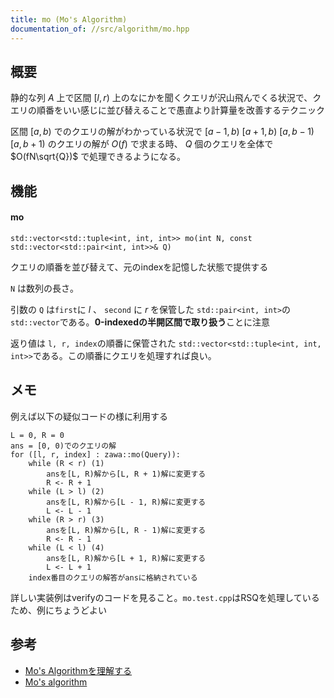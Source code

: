 ```yaml
---
title: mo (Mo's Algorithm)
documentation_of: //src/algorithm/mo.hpp
---
```


## 概要

静的な列 $A$ 上で区間 $[l, r)$ 上のなにかを聞くクエリが沢山飛んでくる状況で、クエリの順番をいい感じに並び替えることで愚直より計算量を改善するテクニック

区間 $[a, b)$ でのクエリの解がわかっている状況で $[a - 1, b)$ $[a + 1, b)$ $[a, b - 1)$ $[a, b + 1)$ のクエリの解が $O(f)$ で求まる時、 $Q$ 個のクエリを全体で $O(fN\sqrt{Q})$ で処理できるようになる。

## 機能

#### mo
```
std::vector<std::tuple<int, int, int>> mo(int N, const std::vector<std::pair<int, int>>& Q)
```

クエリの順番を並び替えて、元のindexを記憶した状態で提供する

`N` は数列の長さ。

引数の `Q` は`first`に $l$ 、 `second` に $r$ を保管した `std::pair<int, int>`の`std::vector`である。**0-indexedの半開区間で取り扱う**ことに注意

返り値は `l, r, index`の順番に保管された `std::vector<std::tuple<int, int, int>>`である。この順番にクエリを処理すれば良い。

## メモ

例えば以下の疑似コードの様に利用する
```
L = 0, R = 0
ans = [0, 0)でのクエリの解
for ([l, r, index] : zawa::mo(Query)):
	while (R < r) (1)
		ansを[L, R)解から[L, R + 1)解に変更する
		R <- R + 1
	while (L > l) (2)
		ansを[L, R)解から[L - 1, R)解に変更する
		L <- L - 1
	while (R > r) (3)
		ansを[L, R)解から[L, R - 1)解に変更する
		R <- R - 1
	while (L < l) (4)
		ansを[L, R)解から[L + 1, R)解に変更する
		L <- L + 1
	index番目のクエリの解答がansに格納されている
```

詳しい実装例はverifyのコードを見ること。`mo.test.cpp`はRSQを処理しているため、例にちょうどよい

## 参考

- [Mo's Algorithmを理解する](https://qiita.com/rp523/items/444966255b9a6c8c4c8e)
- [Mo's algorithm](https://ei1333.hateblo.jp/entry/2017/09/11/211011)
